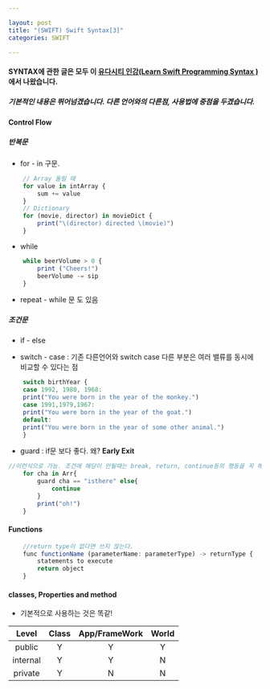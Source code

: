 ```yaml
---

layout: post
title: "(SWIFT) Swift Syntax[3]"
categories: SWIFT

---
```


#### SYNTAX에 관한 글은 모두 이 [유다시티 인강(Learn Swift Programming Syntax )](https://classroom.udacity.com/courses/ud902/lessons/4667459037/concepts/46437489340923)에서 나왔습니다.

##### 기본적인 내용은 뛰어넘겠습니다. 다른 언어와의 다른점, 사용법에 중점을 두겠습니다.

#### Control Flow

##### 반복문 <br/>
* for - in 구문.

```javascript
    // Array 돌릴 때
    for value in intArray {
        sum += value
    }
    // Dictionary
    for (movie, director) in movieDict {
        print("\(director) directed \(movie)")
    }
```

* while

```javascript
    while beerVolume > 0 {
        print ("Cheers!")
        beerVolume -= sip
    }
```

* repeat - while 문 도 있음

##### 조건문 <br/>
* if - else

* switch - case : 기존 다른언어와 switch case 다른 부분은 여러 밸류를 동시에 비교할 수 있다는 점

```javascript
    switch birthYear {
    case 1992, 1980, 1968:
    print("You were born in the year of the monkey.")
    case 1991,1979,1967:
    print("You were born in the year of the goat.")
    default:
    print("You were born in the year of some other animal.")
    }
```

* guard : if문 보다 좋다. 왜? **Early Exit**

```javascript
//이런식으로 가능. 조건에 해당이 안될때는 break, return, continue등의 행동을 꼭 해줘야한다.
    for cha in Arr{
        guard cha == "isthere" else{
            continue
        }
        print("oh!")
    }
```

#### Functions

```javascript
    //return type이 없다면 쓰지 않는다.
    func functionName (parameterName: parameterType) -> returnType {
        statements to execute
        return object
    }
```

#### classes, Properties and method
* 기본적으로 사용하는 것은 똑같!

Level  |  Class | App/FrameWork | World
:-----:|:------:|:-----:|:-----:
 public | Y | Y | Y
 internal | Y | Y | N
 private | Y | N | N

